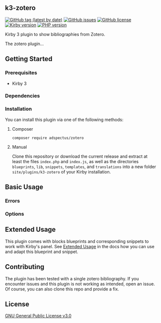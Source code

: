 ## k3-zotero
[![GitHub tag (latest by date)](https://img.shields.io/github/v/tag/Adspectus/k3-zotero?style=flat-square&label=Version)](https://github.com/Adspectus/k3-feedreader/releases)
[![GitHub issues](https://img.shields.io/github/issues/Adspectus/k3-zotero?style=flat-square&label=Issues)](https://github.com/Adspectus/k3-zotero/issues)
[![GitHub license](https://img.shields.io/github/license/Adspectus/k3-zotero?label=License&style=flat-square)](https://github.com/Adspectus/k3-zotero/blob/master/LICENSE)
[![Kirby version](https://img.shields.io/static/v1?label=Kirby&message=3&color=yellow&style=flat-square)](https://getkirby.com/)
[![PHP version](https://img.shields.io/static/v1?label=PHP&message=7.3%2B&color=8892bf&style=flat-square)](https://php.net/)


Kirby 3 plugin to show bibliographies from Zotero.

The zotero plugin...

## Getting Started

### Prerequisites

* Kirby 3

### Dependencies


### Installation

You can install this plugin via one of the following methods:

1. Composer

       composer require adspectus/zotero

2. Manual

   Clone this repository or download the current release and extract at least the files `index.php` and `index.js`, as well as the directories `blueprints`, `lib`, `snippets`, `templates`, and `translations` into a new folder `site/plugins/k3-zotero` of your Kirby installation.

## Basic Usage


### Errors


### Options


## Extended Usage

This plugin comes with blocks blueprints and corresponding snippets to work with Kirby's panel. See [Extended Usage](doc#extended-usage) in the docs how you can use and adapt this blueprint and snippet.


## Contributing

The plugin has been tested with a single zotero bibliography. If you encounter issues and this plugin is not working as intended, open an issue. Of course, you can also clone this repo and provide a fix.

## License

[GNU General Public License v3.0](LICENSE)
